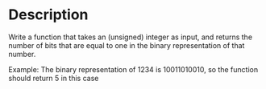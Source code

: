 # Description


Write a function that takes an (unsigned) integer as input, and returns the number of bits that are equal to one in
the binary representation of that number.

Example: The binary representation of 1234 is 10011010010, so the function should return 5 in this case
